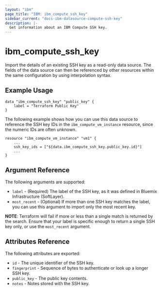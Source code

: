 ```yaml
---
layout: "ibm"
page_title: "IBM: ibm_compute_ssh_key"
sidebar_current: "docs-ibm-datasource-compute-ssh-key"
description: |-
  Get information about an IBM Compute SSH key.
---
```


# ibm\_compute_ssh_key

Import the details of an existing SSH key as a read-only data source. The fields of the data source can then be referenced by other resources within the same configuration by using interpolation syntax. 

## Example Usage

```hcl
data "ibm_compute_ssh_key" "public_key" {
    label = "Terraform Public Key"
}
```

The following example shows how you can use this data source to reference the SSH key IDs in the `ibm_compute_vm_instance` resource, since the numeric IDs are often unknown.

```hcl
resource "ibm_compute_vm_instance" "vm1" {
    ...
    ssh_key_ids = ["${data.ibm_compute_ssh_key.public_key.id}"]
    ...
}
```

## Argument Reference

The following arguments are supported:

* `label` - (Required) The label of the SSH key, as it was defined in Bluemix Infrastructure (SoftLayer).
* `most_recent` - (Optional) If more than one SSH key matches the label, you can use this argument to import only the most recent key.

**NOTE**: Terraform will fail if more or less than a single match is returned by the search. Ensure that your label is specific enough to return a single SSH key only, or use the `most_recent` argument.

## Attributes Reference

The following attributes are exported:

* `id` - The unique identifier of the SSH key.  
* `fingerprint` - Sequence of bytes to authenticate or look up a longer SSH key.
* `public_key` - The public key contents.
* `notes` - Notes stored with the SSH key.
